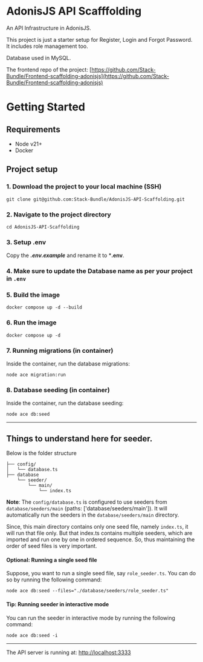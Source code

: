 # AdonisJS API Scafffolding

An API Infrastructure in AdonisJS.

This project is just a starter setup for Register, Login and Forgot Password. It includes role management too.

Database used in MySQL.

The frontend repo of the project: [https://github.com/Stack-Bundle/Frontend-scaffolding-adonisjs](https://github.com/Stack-Bundle/Frontend-scaffolding-adonisjs)

# Getting Started
## Requirements

- Node v21+
- Docker

## Project setup
### 1. Download the project to your local machine (SSH)
```
git clone git@github.com:Stack-Bundle/AdonisJS-API-Scaffolding.git
```

### 2. Navigate to the project directory
```
cd AdonisJS-API-Scaffolding
```

### 3. Setup .env
Copy the ***.env.example*** and rename it to ***.env**.

### 4. Make sure to update the Database name as per your project in `.env`

### 5. Build the image
```
docker compose up -d --build
```

### 6. Run the image
```
docker compose up -d
```

### 7. Running migrations (in container)
Inside the container, run the database migrations:
```
node ace migration:run
```

### 8. Database seeding (in container)
Inside the container, run the database seeding:
```
node ace db:seed
```

---
## Things to understand here for seeder.

Below is the folder structure
```
├── config/
│   └── database.ts
├── database
    └── seeder/
        └── main/
            └── index.ts
```

**Note**: The ```config/database.ts``` is configured to use seeders from ```database/seeders/main``` (paths: ['database/seeders/main']). It will automatically run the seeders in the ```database/seeders/main``` directory.

Since, this main directory contains only one seed file, namely ```index.ts```, it will run that file only. But that index.ts contains multiple seeders, which are imported and run one by one in ordered sequence. So, thus maintaining the order of seed files is very important.

#### Optional: Running a single seed file
Suppose, you want to run a single seed file, say ```role_seeder.ts```. You can do so by running the following command:
```
node ace db:seed --files="./database/seeders/role_seeder.ts"
```

#### Tip: Running seeder in interactive mode
You can run the seeder in interactive mode by running the following command:
```
node ace db:seed -i
```
---

The API server is running at: [http://localhost:3333](http://localhost:3333)
